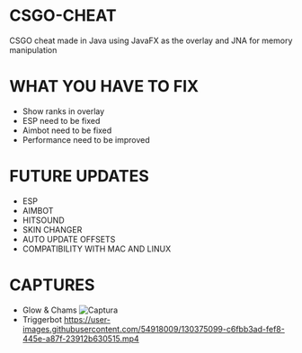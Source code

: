 # CSGO-CHEAT
CSGO cheat made in Java using JavaFX as the overlay and JNA for memory manipulation

# WHAT YOU HAVE TO FIX
- Show ranks in overlay
- ESP need to be fixed
- Aimbot need to be fixed
- Performance need to be improved

# FUTURE UPDATES
- ESP
- AIMBOT
- HITSOUND
- SKIN CHANGER
- AUTO UPDATE OFFSETS
- COMPATIBILITY WITH MAC AND LINUX

# CAPTURES
- Glow & Chams
![Captura](https://user-images.githubusercontent.com/54918009/130374742-0f0c92da-6586-4464-8445-df05e7ce3fad.PNG)
- Triggerbot
https://user-images.githubusercontent.com/54918009/130375099-c6fbb3ad-fef8-445e-a87f-23912b630515.mp4



